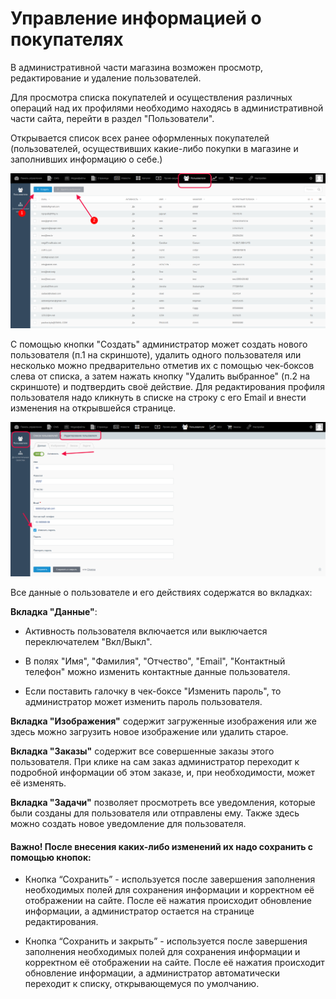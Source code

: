 # Управление информацией о покупателях #

В административной части магазина возможен просмотр, редактирование и удаление пользователей.

Для просмотра списка покупателей и осуществления различных операций над их профилями необходимо находясь в административной части сайта, перейти в раздел "Пользователи". 

Открывается список всех ранее оформленных покупателей (пользователей, осуществивших какие-либо покупки в магазине и заполнивших информацию о себе.)

![Список пользователей](./../../assets/images/list-of-buyers-ru.png)


С помощью кнопки "Создать" администратор может создать нового пользователя (п.1 на скриншоте), удалить одного пользователя или несколько можно предварительно отметив их с помощью чек-боксов слева от списка, а затем нажать кнопку "Удалить выбранное" (п.2 на скриншоте) и подтвердить своё действие. Для редактирования профиля пользователя надо кликнуть в списке на строку с его Email и внести изменения на открывшейся странице.

![Редактирование пользователя](./../../assets/images/edit-buyer-ru.png)


Все данные о пользователе и его действиях содержатся во вкладках:

**Вкладка "Данные"**:

- Активность пользователя включается или выключается переключателем "Вкл/Выкл".

- В полях "Имя", "Фамилия", "Отчество", "Email", "Контактный телефон" можно изменить контактные данные пользователя.

- Если поставить галочку в чек-боксе "Изменить пароль", то администратор может изменить пароль пользователя.

**Вкладка "Изображения"** содержит загруженные изображения или же здесь можно загрузить новое изображение или удалить старое.

**Вкладка "Заказы"** содержит все совершенные заказы этого пользователя. При клике на сам заказ администратор переходит к подробной информации об этом заказе, и, при необходимости, может её изменять.

**Вкладка "Задачи"** позволяет просмотреть все уведомления, которые были созданы для пользователя или отправлены ему. Также здесь можно создать новое уведомление для пользователя.

#### **Важно!** После внесения каких-либо изменений их надо сохранить с помощью кнопок:

* Кнопка “Сохранить” - используется после завершения заполнения необходимых полей для сохранения информации и корректном её отображении на сайте. После её нажатия происходит обновление информации, а администратор остается на странице редактирования.

* Кнопка “Сохранить и закрыть” - используется после завершения заполнения необходимых полей для сохранения информации и корректном её отображении на сайте. После её нажатия происходит обновление информации, а администратор автоматически переходит к списку, открывающемуся по умолчанию.